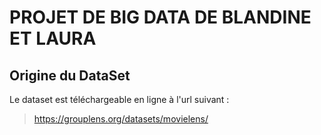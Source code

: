 # PROJET DE BIG DATA DE BLANDINE ET LAURA

## Origine du DataSet

Le dataset est téléchargeable en ligne à l'url suivant : 

> https://grouplens.org/datasets/movielens/

